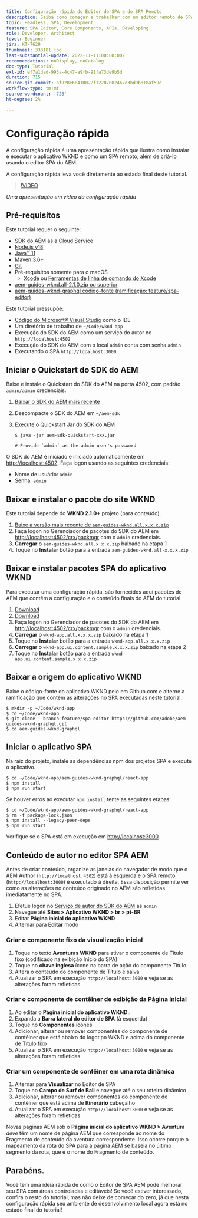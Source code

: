 ```yaml
---
title: Configuração rápida do Editor de SPA e do SPA Remoto
description: Saiba como começar a trabalhar com um editor remoto de SPA e AEM SPA em 15 minutos!
topic: Headless, SPA, Development
feature: SPA Editor, Core Components, APIs, Developing
role: Developer, Architect
level: Beginner
jira: KT-7629
thumbnail: 333181.jpg
last-substantial-update: 2022-11-11T00:00:00Z
recommendations: noDisplay, noCatalog
doc-type: Tutorial
exl-id: ef7a1dad-993a-4c47-a9fb-91fa73de9b5d
duration: 715
source-git-commit: af928e60410022f12207082467d3bd9b818af59d
workflow-type: tm+mt
source-wordcount: '726'
ht-degree: 2%

---
```


# Configuração rápida

A configuração rápida é uma apresentação rápida que ilustra como instalar e executar o aplicativo WKND e como um SPA remoto, além de criá-lo usando o editor SPA do AEM.

A configuração rápida leva você diretamente ao estado final deste tutorial.

>[!VIDEO](https://video.tv.adobe.com/v/333181?quality=12&learn=on)

_Uma apresentação em vídeo da configuração rápida_

## Pré-requisitos

Este tutorial requer o seguinte:

+ [SDK do AEM as a Cloud Service](https://experienceleague.adobe.com/docs/experience-manager-learn/cloud-service/local-development-environment-set-up/aem-runtime.html?lang=en)
+ [Node.js v18](https://nodejs.org/en/)
+ [Java™ 11](https://downloads.experiencecloud.adobe.com/content/software-distribution/en/general.html)
+ [Maven 3.6+](https://maven.apache.org/)
+ [Git](https://git-scm.com/downloads)
+ Pré-requisitos somente para o macOS
   + [Xcode](https://developer.apple.com/xcode/) ou [Ferramentas de linha de comando do Xcode](https://developer.apple.com/xcode/resources/)
+ [aem-guides-wknd.all-2.1.0.zip ou superior](https://github.com/adobe/aem-guides-wknd/releases)
+ [aem-guides-wknd-graphql código-fonte (ramificação: feature/spa-editor)](https://github.com/adobe/aem-guides-wknd-graphql/tree/feature/spa-editor)


Este tutorial pressupõe:

+ [Código do Microsoft® Visual Studio](https://visualstudio.microsoft.com/) como o IDE
+ Um diretório de trabalho de `~/Code/wknd-app`
+ Execução do SDK do AEM como um serviço do autor no `http://localhost:4502`
+ Execução do SDK do AEM com o local `admin` conta com senha `admin`
+ Executando o SPA `http://localhost:3000`

## Iniciar o Quickstart do SDK do AEM

Baixe e instale o Quickstart do SDK do AEM na porta 4502, com padrão `admin/admin` credenciais.

1. [Baixar o SDK do AEM mais recente](https://experience.adobe.com/#/downloads/content/software-distribution/en/aemcloud.html?fulltext=AEM*+SDK*&amp;orderby=%40jcr%3Acontent%2Fjcr%3AlastModified&amp;orderby.sort=desc&amp;layout=list&amp;p.offset=0&amp;p.limit=1)
1. Descompacte o SDK do AEM em `~/aem-sdk`
1. Execute o Quickstart Jar do SDK do AEM

   ```
   $ java -jar aem-sdk-quickstart-xxx.jar
   
   # Provide `admin` as the admin user's password
   ```

O SDK do AEM é iniciado e iniciado automaticamente em [http://localhost:4502](http://localhost:4502). Faça logon usando as seguintes credenciais:

+ Nome de usuário: `admin`
+ Senha: `admin`

## Baixar e instalar o pacote do site WKND

Este tutorial depende do __WKND 2.1.0+__ projeto (para conteúdo).

1. [Baixe a versão mais recente de `aem-guides-wknd.all.x.x.x.zip`](https://github.com/adobe/aem-guides-wknd/releases)
1. Faça logon no Gerenciador de pacotes do SDK do AEM em [http://localhost:4502/crx/packmgr](http://localhost:4502/crx/packmgr) com o `admin` credenciais.
1. __Carregar__ o `aem-guides-wknd.all.x.x.x.zip` baixado na etapa 1
1. Toque no __Instalar__ botão para a entrada `aem-guides-wknd.all-x.x.x.zip`

## Baixar e instalar pacotes SPA do aplicativo WKND

Para executar uma configuração rápida, são fornecidos aqui pacotes de AEM que contêm a configuração e o conteúdo finais do AEM do tutorial.

1. [Download ](./assets/quick-setup/wknd-app.all-1.0.0-SNAPSHOT.zip)
1. [Download ](./assets/quick-setup/wknd-app.ui.content.sample-1.0.1.zip)
1. Faça logon no Gerenciador de pacotes do SDK do AEM em [http://localhost:4502/crx/packmgr](http://localhost:4502/crx/packmgr) com o `admin` credenciais.
1. __Carregar__ o `wknd-app.all.x.x.x.zip` baixado na etapa 1
1. Toque no __Instalar__ botão para a entrada `wknd-app.all.x.x.x.zip`
1. __Carregar__ o `wknd-app.ui.content.sample.x.x.x.zip` baixado na etapa 2
1. Toque no __Instalar__ botão para a entrada `wknd-app.ui.content.sample.x.x.x.zip`

## Baixar a origem do aplicativo WKND

Baixe o código-fonte do aplicativo WKND pelo em Github.com e alterne a ramificação que contém as alterações no SPA executadas neste tutorial.

```
$ mkdir -p ~/Code/wknd-app
$ cd ~/Code/wknd-app
$ git clone --branch feature/spa-editor https://github.com/adobe/aem-guides-wknd-graphql.git
$ cd aem-guides-wknd-graphql
```

## Iniciar o aplicativo SPA

Na raiz do projeto, instale as dependências npm dos projetos SPA e execute o aplicativo.

```
$ cd ~/Code/wknd-app/aem-guides-wknd-graphql/react-app
$ npm install
$ npm run start
```

Se houver erros ao executar `npm install` tente as seguintes etapas:

```
$ cd ~/Code/wknd-app/aem-guides-wknd-graphql/react-app
$ rm -f package-lock.json
$ npm install --legacy-peer-deps
$ npm run start
```

Verifique se o SPA está em execução em [http://localhost:3000](http://localhost:3000).

## Conteúdo de autor no editor SPA AEM

Antes de criar conteúdo, organize as janelas do navegador de modo que o AEM Author (`http://localhost:4502`) está à esquerda e o SPA remoto (`http://localhost:3000`) é executado à direita. Essa disposição permite ver como as alterações no conteúdo originado no AEM são refletidas imediatamente no SPA.

1. Efetue logon no [Serviço de autor do SDK do AEM](http://localhost:4502) as `admin`
1. Navegue até __Sites > Aplicativo WKND > br > pt-BR__
1. Editar __Página inicial do aplicativo WKND__
1. Alternar para __Editar__ modo

### Criar o componente fixo da visualização inicial

1. Toque no texto __Aventuras WKND__ para ativar o componente de Título fixo (codificado na exibição Início do SPA)
1. Toque no __chave inglesa__ ícone na barra de ação do componente Título
1. Altera o conteúdo do componente de Título e salva
1. Atualizar o SPA em execução `http://localhost:3000` e veja se as alterações foram refletidas

### Criar o componente de contêiner de exibição da Página inicial

1. Ao editar o __Página inicial do aplicativo WKND__..
1. Expanda a __Barra lateral do editor de SPA__ (à esquerda)
1. Toque no __Componentes__ ícones
1. Adicionar, alterar ou remover componentes do componente de contêiner que está abaixo do logotipo WKND e acima do componente de Título fixo
1. Atualizar o SPA em execução `http://localhost:3000` e veja se as alterações foram refletidas

### Criar um componente de contêiner em uma rota dinâmica

1. Alternar para __Visualizar__ no Editor de SPA
1. Toque no __Campo de Surf de Bali__ e navegue até o seu roteiro dinâmico
1. Adicionar, alterar ou remover componentes do componente de contêiner que está acima de __Itinerário__ cabeçalho
1. Atualizar o SPA em execução `http://localhost:3000` e veja se as alterações foram refletidas

Novas páginas AEM sob o __Página inicial do aplicativo WKND > Aventura__ _deve_ têm um nome de página AEM que corresponde ao nome do Fragmento de conteúdo da aventura correspondente. Isso ocorre porque o mapeamento da rota do SPA para a página AEM se baseia no último segmento da rota, que é o nome do Fragmento de conteúdo.

## Parabéns.

Você tem uma ideia rápida de como o Editor de SPA AEM pode melhorar seu SPA com áreas controladas e editáveis! Se você estiver interessado, confira o resto do tutorial, mas não deixe de começar do zero, já que nesta configuração rápida seu ambiente de desenvolvimento local agora está no estado final do tutorial!
